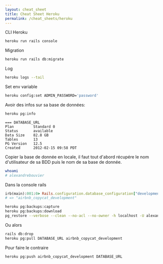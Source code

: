 ```yaml
---
layout: cheat_sheet
title: Cheat Sheet Heroku
permalink: /cheat_sheets/heroku
---
```


CLI Heroku

```bash
heroku run rails console
```

Migration

```bash
heroku run rails db:migrate
```

Log

```bash
heroku logs --tail
```

Set env variable

```bash
heroku config:set ADMIN_PASSWORD='password'
```

Avoir des infos sur sa base de données:

```bash
heroku pg:info
```

```
=== DATABASE_URL
Plan         Standard 0
Status       available
Data Size    82.8 GB
Tables       13
PG Version   12.5
Created      2012-02-15 09:58 PDT
```


Copier la base de donnée en locale, il faut tout d'abord récupére le nom d'utilisateur de sa BDD puis le nom de sa base de donnée.

```sh
whoami
# alexandrebouvier
```

Dans la console rails

```ruby
irb(main):001:0> Rails.configuration.database_configuration["development"]["database"]
# => "airbnb_copycat_development"
```

```bash
heroku pg:backups:capture
heroku pg:backups:download
pg_restore --verbose --clean --no-acl --no-owner -h localhost -U alexandrebouvier -d airbnb_copycat_development latest.dump
```

Ou alors

```bash
rails db:drop
heroku pg:pull DATABASE_URL airbnb_copycat_development
```

Pour faire le contraire

```bash
heroku pg:push airbnb_copycat_development DATABASE_URL
```
